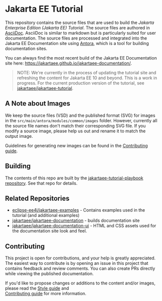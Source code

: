 # Jakarta EE Tutorial

This repository contains the source files that are used to build the
_Jakarta Enterprise Edition (Jakarta EE) Tutorial_. 
The source files are authored in [AsciiDoc](https://asciidoc.org/). 
AsciiDoc is similar to markdown but is particularly suited for user documentation. 
The source files are processed and integrated into the Jakarta EE Documentation site using
[Antora](https://antora.org/), 
which is a tool for building documentation sites.

You can always find the most recent build of the Jakarta EE Documentation site here:
https://jakartaee.github.io/jakartaee-documentation/.

> NOTE: We're currently in the process of updating the tutorial site and
> refreshing the content for Jakarta EE 10 and beyond. This is a work in progress.
> For the current production version of the tutorial, see
> [jakartaee/jakartaee-tutorial](https://github.com/jakartaee/jakartaee-tutorial).

## A Note about Images

We keep the source files (VSD) and the published format (SVG)
for images in the `src/main/antora/modules/common/images` folder. 
However, currently all the source file names don't match their corresponding SVG file. 
If you modify a source image, 
please help us out and rename it to match the output image.

Guidelines for generating new images can be found in the [Contributing guide](CONTRIBUTING.md). 

## Building

The contents of this repo are built by
the [jakartaee-tutorial-playbook repository](https://github.com/jakartaee/jakartaee-documentation).
See that repo for details.

## Related Repositories

* [eclipse-ee4j/jakartaee-examples](https://github.com/eclipse-ee4j/jakartaee-examples) - Contains examples used in the tutorial (and additional examples)
* [jakartaee/jakartaee-documentation](https://github.com/jakartaee/jakartaee-documentation) - builds documentation site
* [jakartaee/jakartaee-documentation-ui](https://github.com/jakartaee/jakartaee-documentation-ui) - HTML and CSS assets used for the documentation site look and feel.

## Contributing

This project is open for contributions, and your
help is greatly appreciated. 
The easiest way to contribute is by opening an issue in this project
that contains feedback and review comments. 
You can also create PRs directly while viewing the published documentation.

If you'd like to propose changes or additions to the content and/or images,
please read the [Style guide](STYLE_GUIDE.adoc) and  
[Contributing guide](CONTRIBUTING.md) for more information.


